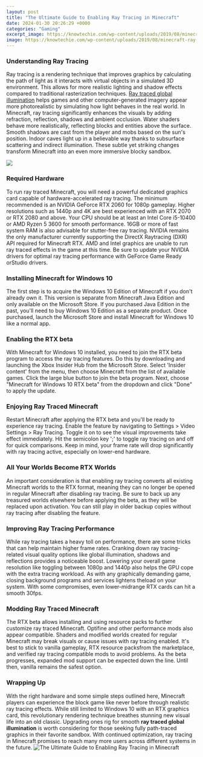 ```yaml
---
layout: post
title: "The Ultimate Guide to Enabling Ray Tracing in Minecraft"
date: 2024-01-30 20:26:29 +0000
categories: "Gaming"
excerpt_image: https://knowtechie.com/wp-content/uploads/2019/08/minecraft-ray-tracing.jpg
image: https://knowtechie.com/wp-content/uploads/2019/08/minecraft-ray-tracing.jpg
---
```


### Understanding Ray Tracing
Ray tracing is a rendering technique that improves graphics by calculating the path of light as it interacts with virtual objects in a simulated 3D environment. This allows for more realistic lighting and shadow effects compared to traditional rasterization techniques. [Ray traced global illumination](https://store.fi.io.vn/chihuahua3495-t-shirt) helps games and other computer-generated imagery appear more photorealistic by simulating how light behaves in the real world. 
In Minecraft, ray tracing significantly enhances the visuals by adding refraction, reflection, shadows and ambient occlusion. Water shaders behave more realistically, reflecting blocks and entities above the surface. Smooth shadows are cast from the player and mobs based on the sun's position. Indoor caves light up in a believable way thanks to subsurface scattering and indirect illumination. These subtle yet striking changes transform Minecraft into an even more immersive blocky sandbox.

![](https://i.ytimg.com/vi/ECPEvRRtQfs/maxresdefault.jpg)
### Required Hardware
To run ray traced Minecraft, you will need a powerful dedicated graphics card capable of hardware-accelerated ray tracing. The minimum recommended is an NVIDIA GeForce RTX 2060 for 1080p gameplay. Higher resolutions such as 1440p and 4K are best experienced with an RTX 2070 or RTX 2080 and above. Your CPU should be at least an Intel Core i5-10400 or AMD Ryzen 5 3600 for smooth performance. 16GB or more of fast system RAM is also advisable for stutter-free ray tracing. 
NVIDIA remains the only manufacturer currently supporting the DirectX Raytracing (DXR) API required for Minecraft RTX. AMD and Intel graphics are unable to run ray traced effects in the game at this time. Be sure to update your NVIDIA drivers for optimal ray tracing performance with GeForce Game Ready orStudio drivers.
### Installing Minecraft for Windows 10
The first step is to acquire the Windows 10 Edition of Minecraft if you don't already own it. This version is separate from Minecraft Java Edition and only available on the Microsoft Store. If you purchased Java Edition in the past, you'll need to buy Windows 10 Edition as a separate product. Once purchased, launch the Microsoft Store and install Minecraft for Windows 10 like a normal app. 
### Enabling the RTX beta
With Minecraft for Windows 10 installed, you need to join the RTX beta program to access the ray tracing features. Do this by downloading and launching the Xbox Insider Hub from the Microsoft Store. Select 'Insider content' from the menu, then choose Minecraft from the list of available games. Click the large blue button to join the beta program. Next, choose "Minecraft for Windows 10 RTX beta" from the dropdown and click "Done" to apply the update.
### Enjoying Ray Traced Minecraft 
Restart Minecraft after applying the RTX beta and you'll be ready to experience ray tracing. Enable the feature by navigating to Settings > Video Settings > Ray Tracing. Toggle it on to see the visual improvements take effect immediately. Hit the semicolon key ';' to toggle ray tracing on and off for quick comparisons. Keep in mind, your frame rate will drop significantly with ray tracing active, especially on lower-end hardware.
### All Your Worlds Become RTX Worlds
An important consideration is that enabling ray tracing converts all existing Minecraft worlds to the RTX format, meaning they can no longer be opened in regular Minecraft after disabling ray tracing. Be sure to back up any treasured worlds elsewhere before applying the beta, as they will be replaced upon activation. You can still play in older backup copies without ray tracing after disabling the feature.
### Improving Ray Tracing Performance 
While ray tracing takes a heavy toll on performance, there are some tricks that can help maintain higher frame rates. Cranking down ray tracing-related visual quality options like global illumination, shadows and reflections provides a noticeable boost. Lowering your overall game resolution like toggling between 1080p and 1440p also helps the GPU cope with the extra tracing workload. As with any graphically demanding game, closing background programs and services lightens theload on your system. With some compromises, even lower-midrange RTX cards can hit a smooth 30fps.
### Modding Ray Traced Minecraft 
The RTX beta allows installing and using resource packs to further customize ray traced Minecraft. Optifine and other performance mods also appear compatible. Shaders and modified worlds created for regular Minecraft may break visuals or cause issues with ray tracing enabled. It's best to stick to vanilla gameplay, RTX resource packsfrom the marketplace, and verified ray tracing compatible mods to avoid problems. As the beta progresses, expanded mod support can be expected down the line. Until then, vanilla remains the safest option.
### Wrapping Up
With the right hardware and some simple steps outlined here, Minecraft players can experience the block game like never before through realistic ray tracing effects. While still limited to Windows 10 with an RTX graphics card, this revolutionary rendering technique breathes stunning new visual life into an old classic. Upgrading ones rig for smooth **ray traced global illumination** is worth considering for those seeking fully path-traced graphics in their favorite sandbox. With continued optimization, ray tracing in Minecraft promises to reach many more users across different systems in the future.
![The Ultimate Guide to Enabling Ray Tracing in Minecraft](https://knowtechie.com/wp-content/uploads/2019/08/minecraft-ray-tracing.jpg)